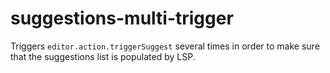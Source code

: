 # suggestions-multi-trigger

Triggers `editor.action.triggerSuggest` several times in order to make sure
that the suggestions list is populated by LSP.
